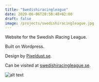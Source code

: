 ```yaml
---
title: "Swedishiracingleague"
date: 2020-06-06T20:58:48+02:00
draft: false
image: /projects/swedishiracingleague.jpg
---
```

Website for the Swedish iRacing League.

Built on Wordpress.

Design by [Pixeldust.se](https://pixeldust.se).

Can be visited at [swedishiracingleague.se](https://swedishiracingleague.se).

![alt text](/projects/swedishiracingleague.jpg)